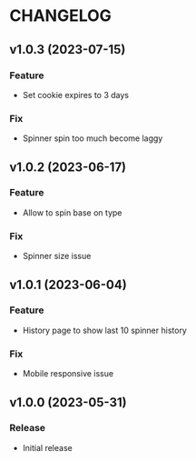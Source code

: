 # CHANGELOG

## v1.0.3 (2023-07-15)
### Feature
* Set cookie expires to 3 days
### Fix
* Spinner spin too much become laggy

## v1.0.2 (2023-06-17)
### Feature
* Allow to spin base on type
### Fix
* Spinner size issue

## v1.0.1 (2023-06-04)
### Feature
* History page to show last 10 spinner history
### Fix
* Mobile responsive issue

## v1.0.0 (2023-05-31)
### Release
* Initial release
